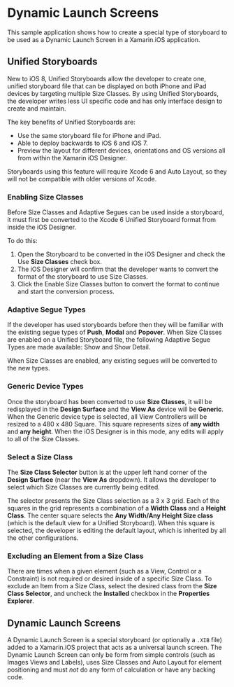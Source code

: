 Dynamic Launch Screens
======================

This sample application shows how to create a special type of storyboard to be used as a Dynamic Launch Screen in a Xamarin.iOS application. 

## Unified Storyboards

New to iOS 8, Unified Storyboards allow the developer to create one, unified storyboard file that can be displayed on both iPhone and iPad devices by targeting multiple Size Classes. By using Unified Storyboards, the developer writes less UI specific code and has only interface design to create and maintain.
The key benefits of Unified Storyboards are:* Use the same storyboard file for iPhone and iPad.* Able to deploy backwards to iOS 6 and iOS 7.* Preview the layout for different devices, orientations and OS versions all from within the Xamarin iOS Designer.Storyboards using this feature will require Xcode 6 and Auto Layout, so they will not be compatible with older versions of Xcode.### Enabling Size Classes
Before Size Classes and Adaptive Segues can be used inside a storyboard, it must first be converted to the Xcode 6 Unified Storyboard format from inside the iOS Designer.
To do this:
1. Open the Storyboard to be converted in the iOS Designer and check the Use **Size Classes** check box.
2. The iOS Designer will confirm that the developer wants to convert the format of the storyboard to use Size Classes.
3. Click the Enable Size Classes button to convert the format to continue and start the conversion process.

### Adaptive Segue Types

If the developer has used storyboards before then they will be familiar with the existing segue types of **Push**, **Modal** and **Popover**. When Size Classes are enabled on a Unified Storyboard file, the following Adaptive Segue Types are made available: Show and Show Detail.

When Size Classes are enabled, any existing segues will be converted to the new types. 

### Generic Device Types

Once the storyboard has been converted to use **Size Classes**, it will be redisplayed in the **Design Surface** and the **View As** device will be **Generic**. When the Generic device type is selected, all View Controllers will be resized to a 480 x 480 Square. This square represents sizes of **any width** and **any height**. When the iOS Designer is in this mode, any edits will apply to all of the Size Classes.

### Select a Size Class

The **Size Class Selector** button is at the upper left hand corner of the **Design Surface** (near the **View As** dropdown). It allows the developer to select which Size Classes are currently being edited.

The selector presents the Size Class selection as a 3 x 3 grid. Each of the squares in the grid represents a combination of a **Width Class** and a **Height Class**. The center square selects the **Any Width/Any Height Size class** (which is the default view for a Unified Storyboard). When this square is selected, the developer is editing the default layout, which is inherited by all the other configurations. 

### Excluding an Element from a Size Class

There are times when a given element (such as a View, Control or a Constraint) is not required or desired inside of a specific Size Class. To exclude an Item from a Size Class, select the desired class from the **Size Class Selector**, and uncheck the **Installed** checkbox in the **Properties Explorer**.

## Dynamic Launch Screens

A Dynamic Launch Screen is a special storyboard (or optionally a `.XIB` file) added to a Xamarin.iOS project that acts as a universal launch screen. The Dynamic Launch Screen can only be form from simple controls (such as Images Views and Labels), uses Size Classes and Auto Layout for element positioning and must _not_ do any form of calculation or have any backing code.